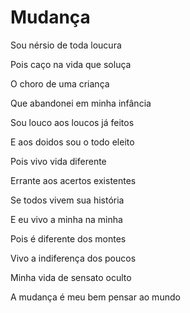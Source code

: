 # Mudança 

Sou nérsio de toda loucura

Pois caço na vida que soluça

O choro de uma criança

Que abandonei em minha infância

Sou louco aos loucos já feitos

E aos doidos sou o todo eleito

Pois vivo vida diferente

Errante aos acertos existentes 

Se todos vivem sua história 

E eu vivo a minha na minha

Pois é diferente dos montes

Vivo a indiferença dos poucos
 
Minha vida de sensato oculto

A mudança é meu bem pensar ao mundo
